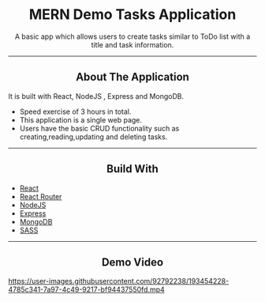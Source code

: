 <div></div>
<h1  align="center">MERN Demo Tasks Application</h1>

<div align="center">
  <p align="center">
    A basic app which allows users to create tasks similar to ToDo list with a title and task information.
  </p>
</div>
<hr>
<!-- ABOUT THE APPLICATION -->
<h2 align="center">About The Application </h2>
It is built with React, NodeJS , Express and MongoDB.

- Speed exercise of 3 hours in total.
- This application is a single web page.
- Users have the basic CRUD functionality such as creating,reading,updating and deleting tasks.

<hr>
<h2 align="center">Build With </h2>

-   [React](https://reactjs.org/)
-   [React Router](https://reactrouter.com/en/main)
-   [NodeJS](https://nodejs.org/en/)
-   [Express](https://expressjs.com/)
-   [MongoDB](https://www.mongodb.com/)
-   [SASS](https://sass-lang.com/)

<hr>

<h2 align="center">Demo Video</h2>

https://user-images.githubusercontent.com/92792238/193454228-4785c341-7a97-4c49-9217-bf94437550fd.mp4
